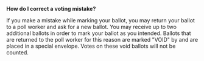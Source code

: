 **How do I correct a voting mistake?**   

If you make a mistake while marking your ballot, you may return your ballot to a poll worker and ask for a new ballot. You may receive up to two additional ballots in order to mark your ballot as you intended. Ballots that are returned to the poll worker for this reason are marked "VOID" by and are placed in a special envelope. Votes on these void ballots will not be counted.  

